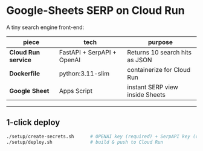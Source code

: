 # Google-Sheets SERP on Cloud Run

A tiny search engine front-end:

| piece | tech | purpose |
|-------|------|---------|
| **Cloud Run service** | FastAPI + SerpAPI + OpenAI | Returns 10 search hits as JSON |
| **Dockerfile** | python:3.11-slim | containerize for Cloud Run |
| **Google Sheet** | Apps Script | instant SERP view inside Sheets |

---

## 1-click deploy

```bash
./setup/create-secrets.sh      # OPENAI key (required) + SerpAPI key (opt.)
./setup/deploy.sh              # build & push to Cloud Run
